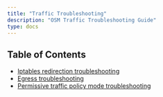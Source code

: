 ```yaml
---
title: "Traffic Troubleshooting"
description: "OSM Traffic Troubleshooting Guide"
type: docs
---
```


## Table of Contents
- [Iptables redirection troubleshooting](/docs/tasks/traffic_management/troubleshooting/iptables_redirection)
- [Egress troubleshooting](/docs/tasks/traffic_management/troubleshooting/egress)
- [Permissive traffic policy mode troubleshooting](/docs/tasks/traffic_management/troubleshooting/permissive_traffic_policy_mode)
